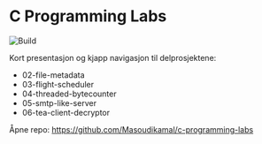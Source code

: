 ﻿<link rel="stylesheet" href="/assets/css/style.css">

<link rel="stylesheet" href="/assets/css/style.css">

# C Programming Labs

![Build](https://github.com/Masoudikamal/c-programming-labs/actions/workflows/build.yml/badge.svg)

Kort presentasjon og kjapp navigasjon til delprosjektene:

- 02-file-metadata
- 03-flight-scheduler
- 04-threaded-bytecounter
- 05-smtp-like-server
- 06-tea-client-decryptor

Åpne repo: <https://github.com/Masoudikamal/c-programming-labs>


